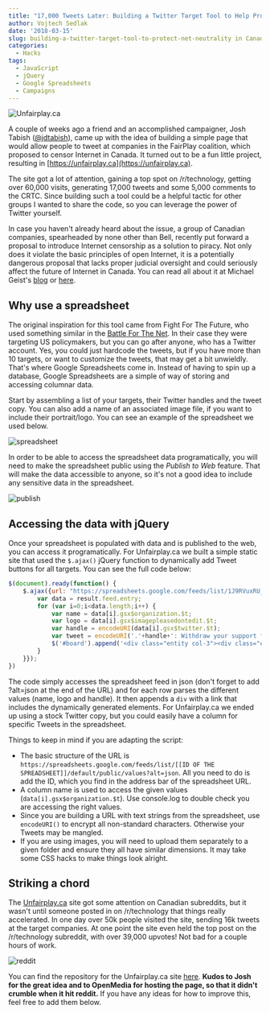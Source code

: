 ```yaml
---
title: "17,000 Tweets Later: Building a Twitter Target Tool to Help Protect Net Neutrality in Canada"
author: Vojtech Sedlak
date: '2018-03-15'
slug: building-a-twitter-target-tool-to-protect-net-neutrality in Canada
categories:
  - Hacks
tags:
  - JavaScript
  - jQuery
  - Google Spreadsheets
  - Campaigns
---
```


![Unfairplay.ca](/img/post-unfairplay.png)

A couple of weeks ago a friend and an accomplished campaigner, Josh Tabish ([@jdtabish](https://twitter.com/jdtabish)), came up with the idea of building a simple page that would allow people to tweet at companies in the FairPlay coalition, which proposed to censor Internet in Canada. It turned out to be a fun little project, resulting in [https://unfairplay.ca](https://unfairplay.ca). 

The site got a lot of attention, gaining a top spot on /r/technology, getting over 60,000 visits, generating 17,000 tweets and some 5,000 comments to the CRTC. Since building such a tool could be a helpful tactic for other groups I wanted to share the code, so you can leverage the power of Twitter yourself. 

In case you haven't already heard about the issue, a group of Canadian companies, spearheaded by none other than Bell, recently put forward a proposal to introduce Internet censorship as a solution to piracy. Not only does it violate the basic principles of open Internet, it is a potentially dangerous proposal that lacks proper judicial oversight and could seriously affect the future of Internet in Canada. You can read all about it at Michael Geist's [blog](http://www.michaelgeist.ca/2018/02/canadas-sopa-moment-crtc-reject-bell-coalitions-dangerous-internet-blocking-plan/) or [here](https://www.theglobeandmail.com/report-on-business/anti-piracy-group-under-fire-for-website-blocking-proposal/article37856303/).

## Why use a spreadsheet

The original inspiration for this tool came from Fight For The Future, who used something similar in the [Battle For The Net](https://battleforthe.net). In their case they were targeting US policymakers, but you can go after anyone, who has a Twitter account. Yes, you could just hardcode the tweets, but if you have more than 10 targets, or want to customize the tweets, that may get a bit unwieldly. That's where Google Spreadsheets come in. Instead of having to spin up a database, Google Spreadsheets are a simple of way of storing and accessing columnar data.

Start by assembling a list of your targets, their Twitter handles and the tweet copy. You can also add a name of an associated image file, if you want to include their portrait/logo. You can see an example of the spreadsheet we used below.

![spreadsheet](/img/post-spreadsheet.png)

In order to be able to access the spreadsheet data programatically, you will need to make the spreadsheet public using the _Publish to Web_ feature. That will make the data accessible to anyone, so it's not a good idea to include any sensitive data in the spreadsheet.

![publish](/img/post-publish.png)

## Accessing the data with jQuery

Once your spreadsheet is populated with data and is published to the web, you can access it programatically. For Unfairplay.ca we built a simple static site that used the ```$.ajax()``` jQuery function to dynamically add Tweet buttons for all targets. You can see the full code below:

```js
$(document).ready(function() {
    $.ajax({url: "https://spreadsheets.google.com/feeds/list/1J9RVuxRU_5MDO1K0FAucTNN0tvf5N7XVQuDH7TR9Bgg/default/public/values?alt=json", success: function(result){
        var data = result.feed.entry;
        for (var i=0;i<data.length;i++) {
        	var name = data[i].gsx$organization.$t;
        	var logo = data[i].gsx$imagepleasedontedit.$t;
        	var handle = encodeURI(data[i].gsx$twitter.$t);
        	var tweet = encodeURI('.'+handle+': Withdraw your support for @FairPlayCanada. This ineffective Internet censorship proposal will harm consumers, innovation and free expression online (cc: @CRTCeng @NavdeepSBains) https://unfairplay.ca')
        	$('#board').append('<div class="entity col-3"><div class="entity-image"><img src="assets/images/'+logo+'"></div><a target="_new" onClick="gtag(\'event\', \'Tweet Click\')" class="btn" href="https://twitter.com/intent/tweet?text='+tweet+'&hashtags=DontCensor"><img src="assets/images/twitter_white.svg" width:20px;"> Tweet</a></div>');
        }
    }});
})
```

The code simply accesses the spreadsheet feed in json (don't forget to add ?alt=json at the end of the URL) and for each row parses the different values (name, logo and handle). It then appends a ```div``` with a link that includes the dynamically generated elements. For Unfairplay.ca we ended up using a stock Twitter copy, but you could easily have a column for specific Tweets in the spreadsheet.

Things to keep in mind if you are adapting the script:

- The basic structure of the URL is ```https://spreadsheets.google.com/feeds/list/[[ID OF THE SPREADSHEET]]/default/public/values?alt=json```. All you need to do is add the ID, which you find in the address bar of the spreadsheet URL.
- A column name is used to access the given values (```data[i].gsx$organization.$t```). Use console.log to double check you are accessing the right values.
- Since you are building a URL with text strings from the spreadsheet, use ```encodeURI()``` to encrypt all non-standard characters. Otherwise your Tweets may be mangled.
- If you are using images, you will need to upload them separately to a given folder and ensure they all have similar dimensions. It may take some CSS hacks to make things look alright.

## Striking a chord

The [Unfairplay.ca](https://unfairplay.ca) site got some attention on Canadian subreddits, but it wasn't until someone posted in on /r/technology that things really accelerated. In one day over 50k people visited the site, sending 16k tweets at the target companies. At one point the site even held the top post on the /r/technology subreddit, with over 39,000 upvotes! Not bad for a couple hours of work.

![reddit](/img/post-reddit.png)

You can find the repository for the Unfairplay.ca site [here](https://github.com/vojtechsedlak/unfairplay). **Kudos to Josh for the great idea and to OpenMedia for hosting the page, so that it didn't crumble when it hit reddit.** If you have any ideas for how to improve this, feel free to add them below.